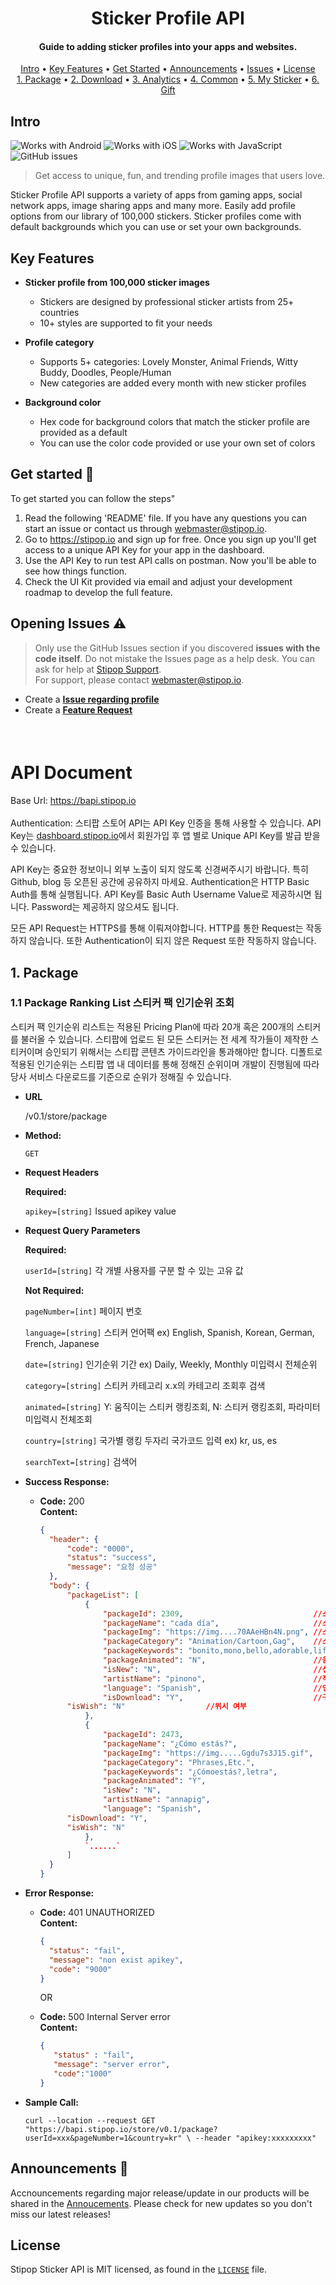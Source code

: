<h1 align="center">
  Sticker Profile API
  <br>
</h1>


<h4 align="center">Guide to adding sticker profiles into your apps and websites.</h4>

<p align="center">
  <a href="#Intro">Intro</a> •
  <a href="#Key-Features">Key Features</a> •
  <a href="#get-started-rocket">Get Started</a> •
  <a href="#announcements-loudspeaker">Announcements</a> •
  <a href="#opening-issues-warning">Issues</a> •
  <a href="#license">License</a>
	  <br>
  <a href="#1-package">1. Package</a> •
  <a href="#2-donwload-구매-정보">2. Download</a> •
  <a href="#3-analytics">3. Analytics</a> •
  <a href="#4-common">4. Common</a> •
  <a href="#5-my-sticker">5. My Sticker</a> •
  <a href="#6-gift">6. Gift</a>
</p>



## Intro

![Works with Android](https://img.shields.io/badge/Works_with-Android-green?style=flat-square)
![Works with iOS](https://img.shields.io/badge/Works_with-iOS-blue?style=flat-square)
![Works with JavaScript](https://img.shields.io/badge/Works_with-JavaScript-red?style=flat-square)
![GitHub issues](https://img.shields.io/github/issues/stipop-development/Stipop_Sticker_API?style=flat-square)

> Get access to unique, fun, and trending profile images that users love.

Sticker Profile API supports a variety of apps from gaming apps, social network apps, image sharing apps and many more. Easily add profile options from our library of 100,000 stickers. Sticker profiles come with default backgrounds which you can use or set your own backgrounds. 

## Key Features
* **Sticker profile from 100,000 sticker images**
  - Stickers are designed by professional sticker artists from 25+ countries
  - 10+ styles are supported to fit your needs

* **Profile category**
  - Supports 5+ categories: Lovely Monster, Animal Friends, Witty Buddy, Doodles, People/Human
  - New categories are added every month with new sticker profiles

* **Background color**
  - Hex code for background colors that match the sticker profile are provided as a default
  - You can use the color code provided or use your own set of colors
  

## Get started :rocket:

To get started you can follow the steps"

1. Read the following 'README' file. If you have any questions you can start an issue or contact us through webmaster@stipop.io.
2. Go to https://stipop.io and sign up for free. Once you sign up you'll get access to a unique API Key for your app in the dashboard.
3. Use the API Key to run test API calls on postman. Now you'll be able to see how things function.
4. Check the UI Kit provided via email and adjust your development roadmap to develop the full feature. 

## Opening Issues :warning:

> Only use the GitHub Issues section if you discovered **issues with the code itself**. Do not mistake the Issues page as a help desk. You can ask for help at [Stipop Support](https://stipop.io/talk-to-expert).  
> For support, please contact <webmaster@stipop.io>.

- Create a [**Issue regarding profile**](https://github.com/stipop-development/Stipop_Sticker_API/issues/new?assignees=&labels=Profile%2C+bug&template=-bug-report----profile.md&title=%5BBUG%5D%5BProfile%5D)
- Create a [**Feature Request**](https://github.com/stipop-development/Stipop_Sticker_API/issues/new?assignees=&labels=enhancement&template=-feature-request-.md&title=%5BFeature+Request%5D)

<h4 align="center">
  <br>
</h4>

# API Document

Base Url: https://bapi.stipop.io <br>
<br>
Authentication: 스티팝 스토어 API는 API Key 인증을 통해 사용할 수 있습니다. API Key는 <a href="https://dashboard.stipop.io/signup" target="_blank">dashboard.stipop.io</a>에서 회원가입 후 앱 별로 Unique API Key를 발급 받을 수 있습니다.

API Key는 중요한 정보이니 외부 노출이 되지 않도록 신경써주시기 바랍니다. 특히 Github, blog 등 오픈된 공간에 공유하지 마세요.
Authentication은 HTTP Basic Auth를 통해 실행됩니다. API Key를 Basic Auth Username Value로 제공하시면 됩니다. Password는 제공하지 않으셔도 됩니다.

모든 API Request는 HTTPS를 통해 이뤄져야합니다. HTTP를 통한 Request는 작동하지 않습니다. 또한 Authentication이 되지 않은 Request 또한 작동하지 않습니다.

## 1. Package

### 1.1 Package Ranking List 스티커 팩 인기순위 조회

스티커 팩 인기순위 리스트는 적용된 Pricing Plan에 따라 20개 혹은 200개의 스티커를 불러올 수 있습니다. 스티팝에 업로드 된 모든 스티커는 전 세계 작가들이 제작한 스티커이며 승인되기 위해서는 스티팝 콘텐츠 가이드라인을 통과해야만 합니다. 디폴트로 적용된 인기순위는 스티팝 앱 내 데이터를 통해 정해진 순위이며 개발이 진행됨에 따라 당사 서비스 다운로드를 기준으로 순위가 정해질 수 있습니다. 

* **URL**

  /v0.1/store/package

* **Method:**

  `GET`
  
*  **Request Headers**

   **Required:**
 
   `apikey=[string]` Issued apikey value


* **Request Query Parameters**

  **Required:**
  
  `userId=[string]` 각 개별 사용자를 구분 할 수 있는 고유 값
  
  **Not Required:**
  
  `pageNumber=[int]` 페이지 번호
  
  `language=[string]` 스티커 언어팩 ex) English, Spanish, Korean, German, French, Japanese
  
  `date=[string]` 인기순위 기간  ex) Daily, Weekly, Monthly 미입력시 전체순위
  
  `category=[string]` 스티커 카테고리 x.x의 카테고리 조회후 검색
  
  `animated=[string]` Y: 움직이는 스티커 랭킹조회, N: 스티커 랭킹조회, 파라미터 미입력시 전체조회
  
  `country=[string]` 국가별 랭킹 두자리 국가코드 입력 ex) kr, us, es
  
  `searchText=[string]` 검색어

* **Success Response:**

  * **Code:** 200 <br />
    **Content:** <br />
    ```json
    {
      "header": {
          "code": "0000",
          "status": "success",
          "message": "요청 성공"
      },
      "body": {
          "packageList": [
              {
                  "packageId": 2309,                             //스티커 팩 아이디
                  "packageName": "cada día",                     //스티커 팩 이름
                  "packageImg": "https://img....70AAeHBn4N.png", //스티커 팩 대표 이미지
                  "packageCategory": "Animation/Cartoon,Gag",    //스티커 팩 카테고리
                  "packageKeywords": "bonito,mono,bello,adorable,life,cute,lovely", //스티커 팩 키워드
                  "packageAnimated": "N",                        //움직이는 스티커 여부
                  "isNew": "N",                                  //신규출시 여부
                  "artistName": "pinono",                        //작가 이름
                  "language": "Spanish",                         //언어
                  "isDownload": "Y",                             //구매 여부
		  "isWish": "N"					 //위시 여부
              },
              {
                  "packageId": 2473,
                  "packageName": "¿Cómo estás?",
                  "packageImg": "https://img.....Ggdu7s3J15.gif",
                  "packageCategory": "Phrases,Etc.",
                  "packageKeywords": "¿Cómoestás?,letra",
                  "packageAnimated": "Y",
                  "isNew": "N",
                  "artistName": "annapig",
                  "language": "Spanish",
		  "isDownload": "Y",                             
		  "isWish": "N"					 
              },
              `......`
          ]
      }
    }
    ```
 
* **Error Response:**

  * **Code:** 401 UNAUTHORIZED <br />
    **Content:** 
    ```json
    {
      "status": "fail",
      "message": "non exist apikey",
      "code": "9000"
    }
    ```
    OR

  * **Code:** 500 Internal Server error <br />
    **Content:** 
    ```json
    {
       "status" : "fail", 
       "message": "server error", 
       "code":"1000"
    }
    ```

* **Sample Call:**

  ```curl
  curl --location --request GET "https://bapi.stipop.io/store/v0.1/package?userId=xxx&pageNumber=1&country=kr" \ --header "apikey:xxxxxxxxx"
  ```
  


## Announcements :loudspeaker:
Accnouncements regarding major release/update in our products will be shared in the [Annoucements](https://github.com/stipop-development/Stipop_Sticker_API/wiki/Announcements). Please check for new updates so you don't miss our latest releases!


## License

Stipop Sticker API is MIT licensed, as found in the [`LICENSE`](https://github.com/stipop-development/Stipop_Sticker_API/blob/master/LICENSE) file.
